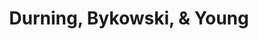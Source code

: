---
title: "Durning, Bykowski, & Young"
url: /manchester/durning-bykowski-and-young/
shop: funeral directors
---